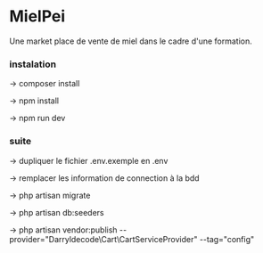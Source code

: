 # MielPei

Une market place de vente de miel dans le cadre d'une formation.
### instalation

-> composer install

-> npm install  

-> npm run dev  

### suite

-> dupliquer le fichier .env.exemple en .env   

-> remplacer les information de connection à la bdd   

-> php artisan migrate

-> php artisan db:seeders

-> php artisan vendor:publish --provider="Darryldecode\Cart\CartServiceProvider" --tag="config"

